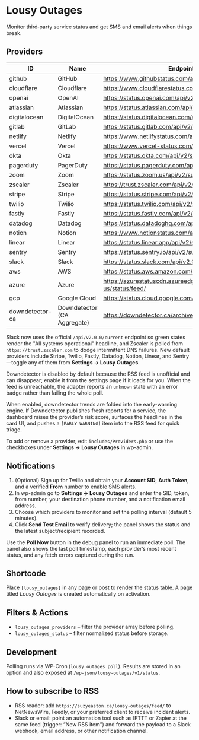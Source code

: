 # Lousy Outages

Monitor third‑party service status and get SMS and email alerts when things break.

## Providers

| ID | Name | Endpoint |
|----|------|----------|
| github | GitHub | https://www.githubstatus.com/api/v2/summary.json |
| cloudflare | Cloudflare | https://www.cloudflarestatus.com/api/v2/summary.json |
| openai | OpenAI | https://status.openai.com/api/v2/summary.json |
| atlassian | Atlassian | https://status.atlassian.com/api/v2/summary.json |
| digitalocean | DigitalOcean | https://status.digitalocean.com/api/v2/summary.json |
| gitlab | GitLab | https://status.gitlab.com/api/v2/summary.json |
| netlify | Netlify | https://www.netlifystatus.com/api/v2/summary.json |
| vercel | Vercel | https://www.vercel-status.com/api/v2/summary.json |
| okta | Okta | https://status.okta.com/api/v2/summary.json |
| pagerduty | PagerDuty | https://status.pagerduty.com/api/v2/summary.json |
| zoom | Zoom | https://status.zoom.us/api/v2/summary.json |
| zscaler | Zscaler | https://trust.zscaler.com/api/v2/summary.json |
| stripe | Stripe | https://status.stripe.com/api/v2/summary.json |
| twilio | Twilio | https://status.twilio.com/api/v2/summary.json |
| fastly | Fastly | https://status.fastly.com/api/v2/summary.json |
| datadog | Datadog | https://status.datadoghq.com/api/v2/summary.json |
| notion | Notion | https://www.notionstatus.com/api/v2/summary.json |
| linear | Linear | https://status.linear.app/api/v2/summary.json |
| sentry | Sentry | https://status.sentry.io/api/v2/summary.json |
| slack | Slack | https://status.slack.com/api/v2.0.0/current |
| aws | AWS | https://status.aws.amazon.com/rss/all.rss |
| azure | Azure | https://azurestatuscdn.azureedge.net/en-us/status/feed/ |
| gcp | Google Cloud | https://status.cloud.google.com/feed.atom |
| downdetector-ca | Downdetector (CA Aggregate) | https://downdetector.ca/archive/?format=rss |

Slack now uses the official `/api/v2.0.0/current` endpoint so green states render the "All systems operational" headline, and Zscaler is polled from `https://trust.zscaler.com` to dodge intermittent DNS failures. New default providers include Stripe, Twilio, Fastly, Datadog, Notion, Linear, and Sentry—toggle any of them from **Settings → Lousy Outages**.

Downdetector is disabled by default because the RSS feed is unofficial and can disappear; enable it from the settings page if it loads for you. When the feed is unreachable, the adapter reports an `unknown` state with an error badge rather than failing the whole poll.

When enabled, downdetector trends are folded into the early-warning engine. If Downdetector publishes fresh reports for a service, the dashboard raises the provider’s risk score, surfaces the headlines in the card UI, and pushes a `[EARLY WARNING]` item into the RSS feed for quick triage.

To add or remove a provider, edit `includes/Providers.php` or use the checkboxes under **Settings → Lousy Outages** in wp-admin.

## Notifications

1. (Optional) Sign up for Twilio and obtain your **Account SID**, **Auth Token**, and a verified **From** number to enable SMS alerts.
2. In wp-admin go to **Settings → Lousy Outages** and enter the SID, token, from number, your destination phone number, and a notification email address.
3. Choose which providers to monitor and set the polling interval (default 5 minutes).
4. Click **Send Test Email** to verify delivery; the panel shows the status and the latest subject/recipient recorded.

Use the **Poll Now** button in the debug panel to run an immediate poll. The panel also shows the last poll timestamp, each provider’s most recent status, and any fetch errors captured during the run.

## Shortcode

Place `[lousy_outages]` in any page or post to render the status table. A page titled *Lousy Outages* is created automatically on activation.

## Filters & Actions

- `lousy_outages_providers` – filter the provider array before polling.
- `lousy_outages_status` – filter normalized status before storage.

## Development

Polling runs via WP-Cron (`lousy_outages_poll`). Results are stored in an option and also exposed at `/wp-json/lousy-outages/v1/status`.

## How to subscribe to RSS

- RSS reader: add `https://suzyeaston.ca/lousy-outages/feed/` to NetNewsWire, Feedly, or your preferred client to receive incident alerts.
- Slack or email: point an automation tool such as IFTTT or Zapier at the same feed (trigger: “New RSS item”) and forward the payload to a Slack webhook, email address, or other notification channel.
